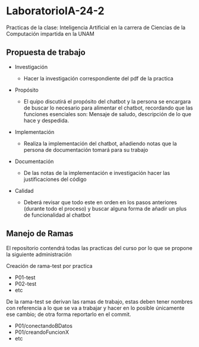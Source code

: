 # LaboratorioIA-24-2
Practicas de la clase: Inteligencia Artificial en la carrera de Ciencias de la Computación impartida en la UNAM

## Propuesta de trabajo 

- Investigación
    - Hacer la investigación correspondiente del pdf de la practica 

- Propósito 
    - El quipo discutirá el propósito del chatbot y la persona se encargara de buscar lo necesario para alimentar el chatbot, recordando que las funciones esenciales son: Mensaje de saludo, descripción de lo que hace y despedida.

- Implementación
    - Realiza la implementación del chatbot, añadiendo notas que la persona de documentación tomará para su trabajo

- Documentación
    - De las notas de la implementación e investigación hacer las justificaciones del código

- Calidad
    - Deberá revisar que todo este en orden en los pasos anteriores (durante todo el proceso) y buscar alguna forma de añadir un plus de funcionalidad al chatbot 

## Manejo de Ramas

El repositorio contendrá todas las practicas del curso por lo que se propone la siguiente administración 

Creación de rama-test por practica
- P01-test
- P02-test
- etc

De la rama-test se derivan las ramas de trabajo, estas deben tener nombres con referencia a lo que se va a trabajar y hacer en lo posible únicamente ese cambio; de otra forma reportarlo en el commit. 
- P01/conectandoBDatos
- P01/creandoFuncionX
- etc

